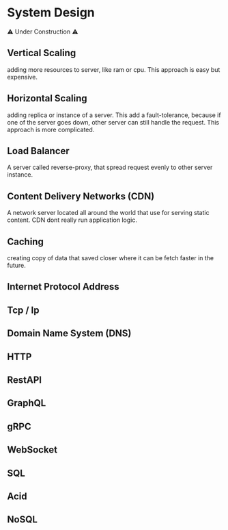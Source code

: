 # System Design

⚠️ Under Construction ⚠️

## Vertical Scaling

adding more resources to server, like ram or cpu. This approach is easy but expensive.

## Horizontal Scaling

adding replica or instance of a server. This add a fault-tolerance, because if one of the server goes down, other server can still handle the request. This approach is more complicated.

## Load Balancer

A server called reverse-proxy, that spread request evenly to other server instance.

## Content Delivery Networks (CDN)

A network server located all around the world that use for serving static content. CDN dont really run application logic.

## Caching

creating copy of data that saved closer where it can be fetch faster in the future.

## Internet Protocol Address

## Tcp / Ip

## Domain Name System (DNS)

## HTTP

## RestAPI

## GraphQL

## gRPC

## WebSocket

## SQL

## Acid

## NoSQL

